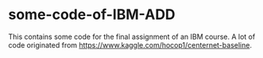 # some-code-of-IBM-ADD
This contains some code for the final assignment of an IBM course.
A lot of code originated from https://www.kaggle.com/hocop1/centernet-baseline.
